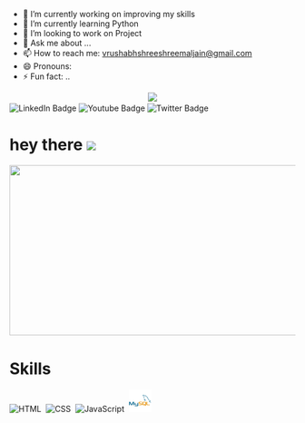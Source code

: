 - 🔭 I’m currently working on improving my skills
- 🌱 I’m currently learning  Python 
- 👯 I’m looking to work on Project 
- 💬 Ask me about ...
- 📫 How to reach me: vrushabhshreeshreemaljain@gmail.com
- 😄 Pronouns: 
- ⚡ Fun fact: ..
<div id="header" align="center">
  <img src="https://media.giphy.com/media/M9gbBd9nbDrOTu1Mqx/giphy.gif" width="100"/>
</div>

<div id="badges" aling "center>
  <img src="https://img.shields.io/badge/LinkedIn-blue?style=for-the-badge&logo=linkedin&logoColor=white" alt="LinkedIn Badge"/>
  <img src="https://img.shields.io/badge/YouTube-red?style=for-the-badge&logo=youtube&logoColor=white" alt="Youtube Badge"/>
  <img src="https://img.shields.io/badge/Twitter-blue?style=for-the-badge&logo=twitter&logoColor=white" alt="Twitter Badge"/>
</div>
<h1>
  hey there
  <img src="https://media.giphy.com/media/hvRJCLFzcasrR4ia7z/giphy.gif" width="30px"/>
</h1>  
 <div align="center">
  <img src="https://media.giphy.com/media/dWesBcTLavkZuG35MI/giphy.gif" width="600" height="300"/>
</div>                                                                               
<div>
<h1>Skills  </h1>                                                                                              
<img src="#" title="HTML5" alt="HTML" width="40" height="40"/>&nbsp;
<img src="#" title="CSS3" alt="CSS" width="40" height="40"/>&nbsp;
<img src="#" title="JavaScript" alt="JavaScript" width="40" height="40"/>&nbsp;
<img src="https://github.com/devicons/devicon/blob/master/icons/mysql/mysql-original-wordmark.svg" title="MySQL"  alt="MySQL" width="40" height="40"/>&nbsp;

                                                                                                                                         

<img src="https://komarev.com/ghpvc/?username=your-github-username&style=flat-square&color=blue" alt=""/>
